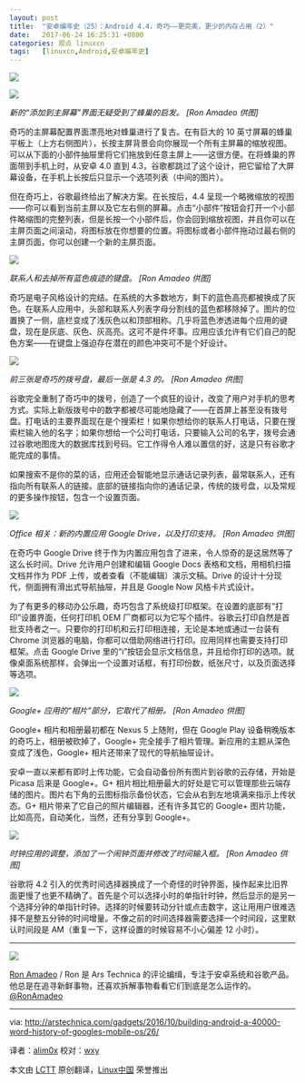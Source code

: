 ```yaml
---
layout: post
title:	"安卓编年史（25）：Android 4.4，奇巧——更完美，更少的内存占用（2）"
date:	2017-06-24 16:25:31 +0800 
categories:	观点 linuxcn 
tags:	[linuxcn,Android,安卓编年史]
---
```



![](/Asserts/Images/album/201706/24/162030ibzruefjuf4bouzo.jpg)


![](/Asserts/Images/album/201706/24/162105cll3hih12igzqh3q.jpg)


*新的“添加到主屏幕”界面无疑受到了蜂巢的启发。 [Ron Amadeo 供图]*


奇巧的主屏幕配置界面漂亮地对蜂巢进行了复古。在有巨大的 10 英寸屏幕的蜂巢平板上（上方右侧图片），长按主屏背景会向你展现一个所有主屏幕的缩放视图。可以从下面的小部件抽屉里将它们拖放到任意主屏上——这很方便。在将蜂巢的界面带到手机上时，从安卓 4.0 直到 4.3，谷歌都跳过了这个设计，把它留给了大屏幕设备，在手机上长按后只显示一个选项列表（中间的图片）。


但在奇巧上，谷歌最终给出了解决方案。在长按后，4.4 呈现一个略微缩放的视图——你可以看到当前主屏以及它左右侧的屏幕。点击“小部件”按钮会打开一个小部件略缩图的完整列表，但是长按一个小部件后，你会回到缩放视图，并且你可以在主屏页面之间滚动，将图标放在你想要的位置。将图标或者小部件拖动过最右侧的主屏页面，你可以创建一个新的主屏页面。


![](/Asserts/Images/album/201706/24/162143obfx9a9195lauuul.jpg)


*联系人和去掉所有蓝色痕迹的键盘。 [Ron Amadeo 供图]*


奇巧是电子风格设计的完结。在系统的大多数地方，剩下的蓝色高亮都被换成了灰色。在联系人应用中，头部和联系人列表字母分割线的蓝色都移除掉了。图片的位置换了一侧，底栏变成了浅灰色以和顶部相称。几乎将蓝色渗透进每个应用的键盘，现在是灰底、灰色、灰高亮。这可不是件坏事。应用应该允许有它们自己的配色方案——在键盘上强迫存在潜在的颜色冲突可不是个好设计。


![](/Asserts/Images/album/201706/24/162220tqhqsgw167st7wdb.jpg)


*前三张是奇巧的拨号盘，最后一张是 4.3 的。 [Ron Amadeo 供图]*


谷歌完全重制了奇巧中的拨号，创造了一个疯狂的设计，改变了用户对手机的思考方式。实际上新版拨号中的数字都被尽可能地隐藏了——在首屏上甚至没有拨号盘。打电话的主要界面现在是个搜索栏！如果你想给你的联系人打电话，只要在搜索栏输入他的名字；如果你想给一个公司打电话，只要输入公司的名字，拨号会通过谷歌地图庞大的数据库找到号码。它工作得令人难以置信的好，这是只有谷歌才能完成的事情。


如果搜索不是你的菜的话，应用还会智能地显示通话记录列表，最常联系人，还有指向所有联系人的链接。底部的链接指向你的通话记录，传统的拨号盘，以及常规的更多操作按钮，包含一个设置页面。


![](/Asserts/Images/album/201706/24/162307jmxtgtz1u1mg7u3g.jpg)


*Office 相关：新的内置应用 Google Drive，以及打印支持。 [Ron Amadeo 供图]*


在奇巧中 Google Drive 终于作为内置应用包含了进来，令人惊奇的是这居然等了这么长时间。Drive 允许用户创建和编辑 Google Docs 表格和文档，用相机扫描文档并作为 PDF 上传，或者查看（不能编辑）演示文稿。Drive 的设计十分现代，侧面拥有滑出式导航抽屉，并且是 Google Now 风格卡片式设计。


为了有更多的移动办公乐趣，奇巧包含了系统级打印框架。在设置的底部有“打印”设置界面，任何打印机 OEM 厂商都可以为它写个插件。谷歌云打印自然是首批支持者之一。只要你的打印机和云打印相连接，无论是本地或通过一台装有 Chrome 浏览器的电脑，你都可以借助网络进行打印。应用同样也需要支持打印框架。点击 Google Drive 里的“i”按钮会显示文档信息，并且给你打印的选项。就像桌面系统那样，会弹出一个设置对话框，有打印份数，纸张尺寸，以及页面选择等选项。


![](/Asserts/Images/album/201706/24/162349wq17ds15gjddezqg.jpg)


*Google+ 应用的“相片”部分，它取代了相册。 [Ron Amadeo 供图]*


Google+ 相片和相册最初都在 Nexus 5 上随附，但在 Google Play 设备稍晚版本的奇巧上，相册被砍掉了，Google+ 完全接手了相片管理。新应用的主题从深色变成了浅色，Google+ 相片还带来了现代的导航抽屉设计。


安卓一直以来都有即时上传功能，它会自动备份所有图片到谷歌的云存储，开始是 Picasa 后来是 Google+。G+ 相片相比相册最大的好处是它可以管理那些云端存储的图片。图片右下角的云图标指示备份状态，它会从右到左地填满来指示上传状态。G+ 相片带来了它自己的照片编辑器，还有许多其它的 Google+ 图片功能，比如高亮，自动美化，当然，还有分享到 Google+。


![](/Asserts/Images/album/201706/24/162421b863utokez6iptmv.jpg)


*时钟应用的调整，添加了一个闹钟页面并修改了时间输入框。 [Ron Amadeo 供图]*


谷歌将 4.2 引入的优秀时间选择器换成了一个奇怪的时钟界面，操作起来比旧界面更慢了也更不精确了。首先是个可以选择小时的单指针时钟，然后显示的是另一个选择分钟的单指针时钟。选择的时候要转动分针或点击数字，这让用用户很难选择不是整五分钟的时间增量。不像之前的时间选择器需要选择一个时间段，这里默认时间段是 AM（重复一下，这样设置的时候容易不小心偏差 12 小时）。




---


![](/Asserts/Images/album/201706/24/162535j8ke2nu4ccvw44g9.jpg)


[Ron Amadeo](http://arstechnica.com/author/ronamadeo) / Ron 是 Ars Technica 的评论编缉，专注于安卓系统和谷歌产品。他总是在追寻新鲜事物，还喜欢拆解事物看看它们到底是怎么运作的。[@RonAmadeo](https://twitter.com/RonAmadeo)




---


via: <http://arstechnica.com/gadgets/2016/10/building-android-a-40000-word-history-of-googles-mobile-os/26/>


译者：[alim0x](https://github.com/alim0x) 校对：[wxy](https://github.com/wxy)


本文由 [LCTT](https://github.com/LCTT/TranslateProject) 原创翻译，[Linux中国](http://linux.cn/) 荣誉推出
